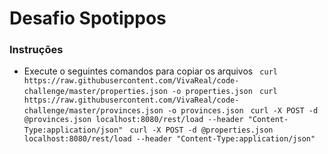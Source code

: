 # Desafio Spotippos

### Instruções
- Execute o seguintes comandos para copiar os arquivos
``` curl https://raw.githubusercontent.com/VivaReal/code-challenge/master/properties.json -o properties.json```
``` curl https://raw.githubusercontent.com/VivaReal/code-challenge/master/provinces.json -o provinces.json```
``` curl -X POST -d @provinces.json localhost:8080/rest/load --header "Content-Type:application/json"```
``` curl -X POST -d @properties.json localhost:8080/rest/load --header "Content-Type:application/json"```